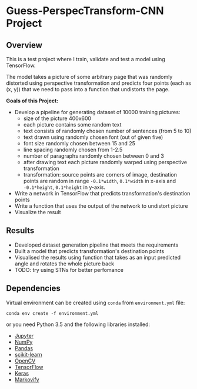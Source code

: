 # Guess-PerspecTransform-CNN Project

## Overview

This is a test project where I train, validate and test a model using TensorFlow. 

The model takes a picture of some arbitrary page that was randomly distorted using perspective transformation and predicts four points (each as (x, y)) that we need to pass into a function that undistorts the page.

**Goals of this Project:**

* Develop a pipeline for generating dataset of 10000 training pictures:
  * size of the picture 400x600
  * each picture contains some random text
  * text consists of randomly chosen number of sentences (from 5 to 10)
  * text drawn using randomly chosen font (out of given five)
  * font size randomly chosen between 15 and 25
  * line spacing randomly chosen from 1-2.5
  * number of paragraphs randomly chosen between 0 and 3
  * after drawing text each picture randomly warped using perspective transformation
  * transformation: source points are corners of image, destination points are random in range `-0.1*width`, `0.1*width` in x-axis and `-0.1*height`, `0.1*height` in y-axis.
* Write a network in TensorFlow that predicts transformation's destination points
* Write a function that uses the output of the network to undistort picture
* Visualize the result

## Results
* Developed dataset generation pipeline that meets the requirements
* Built a model that predicts transformation's destination points
* Visualised the results using function that takes as an input predicted angle and rotates the whole picture back
* TODO: try using STNs for better perfomance


## Dependencies
Virtual environment can be created using `conda` from `environment.yml` file:

`conda env create -f environment.yml`

or you need Python 3.5 and the following libraries installed:

* [Jupyter](http://jupyter.org/)
* [NumPy](http://www.numpy.org/)
* [Pandas](http://pandas.pydata.org/)
* [scikit-learn](http://scikit-learn.org/)
* [OpenCV](http://opencv.org/)
* [TensorFlow](http://tensorflow.org)
* [Keras](https://keras.io/)
* [Markovify](https://github.com/jsvine/markovify)
